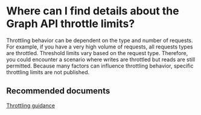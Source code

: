 <properties
	pageTitle="Where can I find details about the Graph API throttle limits"
	description="Where can I find details about the Graph API throttle limits"
	service="microsoft.aad"
	resource=""
	authors="PatAltimore"
	displayOrder=""
	selfHelpType="generic"
	supportTopicIds="32134062"
	resourceTags=""
	productPesIds="14785"
	cloudEnvironments="public"
/>

# Where can I find details about the Graph API throttle limits?

Throttling behavior can be dependent on the type and number of requests. For example, if you have a very high volume of requests, all requests types are throttled. Threshold limits vary based on the request type. Therefore, you could encounter a scenario where writes are throttled but reads are still permitted. Because many factors can influence throttling behavior, specific throttling limits are not published.

## **Recommended documents**
[Throttling guidance](https://msdn.microsoft.com/en-us/library/azure/ad/graph/howto/azure-ad-graph-api-throttling)